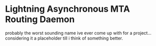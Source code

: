 # Lightning Asynchronous MTA Routing Daemon

probably the worst sounding name ive ever come up with for a project... considering it a placeholder till i think of something better.
